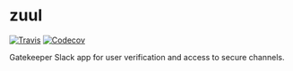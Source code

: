 # zuul
[![Travis](https://img.shields.io/travis/osamabinloggin/zuul.svg?style=flat-square)](https://travis-ci.org/osamabinloggin/zuul)
[![Codecov](https://img.shields.io/codecov/c/github/osamabinloggin/zuul.svg?style=flat-square)](https://codecov.io/gh/osamabinloggin/zuul)

Gatekeeper Slack app for user verification and access to secure channels.
